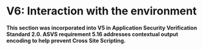 # V6: Interaction with the environment

**This section was incorporated into V5 in Application Security Verification Standard 2.0. ASVS requirement 5.16 addresses contextual output encoding to help prevent Cross Site Scripting.**